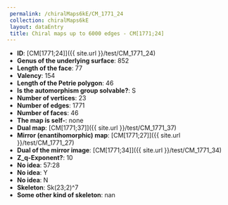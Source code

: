 ```yaml
--- 
 permalink: /chiralMaps6kE/CM_1771_24 
 collection: chiralMaps6kE
 layout: dataEntry
 title: Chiral maps up to 6000 edges - CM[1771;24]
---
```


- **ID**: [CM[1771;24]]({{ site.url }}/test/CM_1771_24)
- **Genus of the underlying surface**: 852
- **Length of the face**: 77
- **Valency**: 154
- **Length of the Petrie polygon**: 46
- **Is the automorphism group solvable?**: S
- **Number of vertices**: 23
- **Number of edges**: 1771
- **Number of faces**: 46
- **The map is self-**: none
- **Dual map**: [CM[1771;37]]({{ site.url }}/test/CM_1771_37)
- **Mirror (enantihomorphic) map**: [CM[1771;27]]({{ site.url }}/test/CM_1771_27)
- **Dual of the mirror image**: [CM[1771;34]]({{ site.url }}/test/CM_1771_34)
- **Z_q-Exponent?**: 10
- **No idea**:  57:28
- **No idea**: Y
- **No idea**: N
- **Skeleton**: Sk(23;2)^7
- **Some other kind of skeleton**: nan
